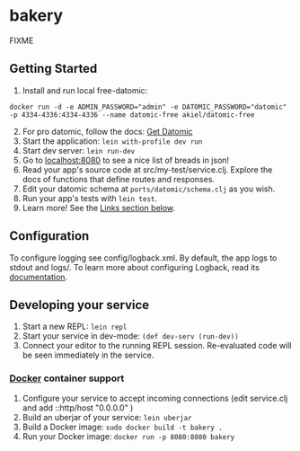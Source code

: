 # bakery

FIXME

## Getting Started

1. Install and run local free-datomic:
```shell
docker run -d -e ADMIN_PASSWORD="admin" -e DATOMIC_PASSWORD="datomic" -p 4334-4336:4334-4336 --name datomic-free akiel/datomic-free
```
2. For pro datomic, follow the docs: [Get Datomic](https://www.datomic.com/get-datomic.html)
3. Start the application: `lein with-profile dev run`
4. Start dev server: `lein run-dev`
5. Go to [localhost:8080](http://localhost:8080/breads) to see a nice list of breads in json!
6. Read your app's source code at src/my-test/service.clj. Explore the docs of functions
   that define routes and responses.
7. Edit your datomic schema at `ports/datomic/schema.clj` as you wish.
8. Run your app's tests with `lein test`.
9. Learn more! See the [Links section below](#links).


## Configuration

To configure logging see config/logback.xml. By default, the app logs to stdout and logs/.
To learn more about configuring Logback, read its [documentation](http://logback.qos.ch/documentation.html).


## Developing your service

1. Start a new REPL: `lein repl`
2. Start your service in dev-mode: `(def dev-serv (run-dev))`
3. Connect your editor to the running REPL session.
   Re-evaluated code will be seen immediately in the service.

### [Docker](https://www.docker.com/) container support

1. Configure your service to accept incoming connections (edit service.clj and add  ::http/host "0.0.0.0" )
2. Build an uberjar of your service: `lein uberjar`
3. Build a Docker image: `sudo docker build -t bakery .`
4. Run your Docker image: `docker run -p 8080:8080 bakery`
